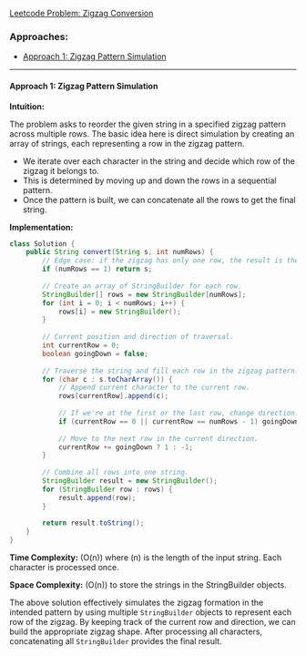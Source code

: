 [Leetcode Problem: Zigzag Conversion](https://leetcode.com/problems/zigzag-conversion/)

### Approaches:
- [Approach 1: Zigzag Pattern Simulation](#approach-1-zigzag-pattern-simulation)

---

#### Approach 1: Zigzag Pattern Simulation

**Intuition:**

The problem asks to reorder the given string in a specified zigzag pattern across multiple rows. The basic idea here is direct simulation by creating an array of strings, each representing a row in the zigzag pattern.

- We iterate over each character in the string and decide which row of the zigzag it belongs to.
- This is determined by moving up and down the rows in a sequential pattern.
- Once the pattern is built, we can concatenate all the rows to get the final string.

**Implementation:**

```java
class Solution {
    public String convert(String s, int numRows) {
        // Edge case: if the zigzag has only one row, the result is the string itself.
        if (numRows == 1) return s;
        
        // Create an array of StringBuilder for each row.
        StringBuilder[] rows = new StringBuilder[numRows];
        for (int i = 0; i < numRows; i++) {
            rows[i] = new StringBuilder();
        }
        
        // Current position and direction of traversal.
        int currentRow = 0;
        boolean goingDown = false;
        
        // Traverse the string and fill each row in the zigzag pattern.
        for (char c : s.toCharArray()) {
            // Append current character to the current row.
            rows[currentRow].append(c);
            
            // If we're at the first or the last row, change direction.
            if (currentRow == 0 || currentRow == numRows - 1) goingDown = !goingDown;
            
            // Move to the next row in the current direction.
            currentRow += goingDown ? 1 : -1;
        }
        
        // Combine all rows into one string.
        StringBuilder result = new StringBuilder();
        for (StringBuilder row : rows) {
            result.append(row);
        }
        
        return result.toString();
    }
}
```

**Time Complexity:** \(O(n)\) where \(n\) is the length of the input string. Each character is processed once.

**Space Complexity:** \(O(n)\) to store the strings in the StringBuilder objects.

The above solution effectively simulates the zigzag formation in the intended pattern by using multiple `StringBuilder` objects to represent each row of the zigzag. By keeping track of the current row and direction, we can build the appropriate zigzag shape. After processing all characters, concatenating all `StringBuilder` provides the final result.

